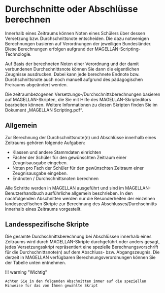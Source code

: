 # Durchschnitte oder Abschlüsse berechnen

Innerhalb eines Zeitraums können Noten eines Schülers über dessen Versetzung bzw. Durchschnittsnote entscheiden. Die dazu notwenigen Berechnungen basieren auf Verordnungen der jeweiligen Bundesländer. Diese Berechnungen erfolgen aufgrund der MAGELLAN-Scripting-Technologie. 

Auf Basis der berechneten Noten einer Verordnung und der damit verbundenen Durchschnittsnote können Sie dann die eigentlichen Zeugnisse ausdrucken. Dabei kann jede berechnete Endnote bzw. Durchschnittsnote auch noch manuell aufgrund des pädagogischen Freiraums abgeändert werden.

Die zeitraumbezogenen Versetzungs-/Durchschnittsberechnungen basieren auf MAGELLAN-Skripten,  die Sie mit Hilfe des MAGELLAN-Skripteditors bearbeiten können. Weitere Informationen zu diesen Skripten finden Sie im Dokument „MAGELLAN Scripting.pdf“.

## Allgemein

Zur Berechnung der Durchschnittsnote(n) und Abschlüsse innerhalb eines Zeitraums gehören folgende Aufgaben:

* Klassen und andere Stammdaten einrichten
* Fächer der Schüler für den gewünschten Zeitraum einer Zeugnisausgabe eingeben.
* Noten pro Fach der Schüler für den gewünschten Zeitraum einer Zeugnisausgabe eingeben.
* Endnoten / Durchschnittsnoten berechnen

Alle Schritte werden in MAGELLAN ausgeführt und sind im MAGELLAN-Benutzerhandbuch ausführliche allgemein beschrieben.
In den nachfolgenden Abschnitten werden nur die Besonderheiten der einzelnen landespezifischen Skripte zur Berechnung des Abschlusses/Durchschnitts innerhalb eines Zeitraums vorgestellt.

## Landesspezifische Skripte

Die gesamte Durchschnittsberechnung bei Abschlüssen innerhalb eines Zeitraums wird durch MAGELLAN-Skripte durchgeführt oder anders gesagt, jedes Versetzungsskript repräsentiert eine spezielle Berechnungsvorschrift für die Durchschnittsnote(n) auf dem Abschluss- bzw.  Abgangszeugnis.
Die derzeit in MAGELLAN verfügbaren Berechnungsverordnungen können Sie der Tabelle unten entnehmen.

!!! warning "Wichtig"

    Achten Sie in den folgenden Abschnitten immer auf die speziellen Hinweise für das von Ihnen gewählte Skript

